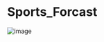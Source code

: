 # Sports_Forcast
![image](https://github.com/user-attachments/assets/a2a2261b-b3f9-4d72-96da-0c489696bb4f)

